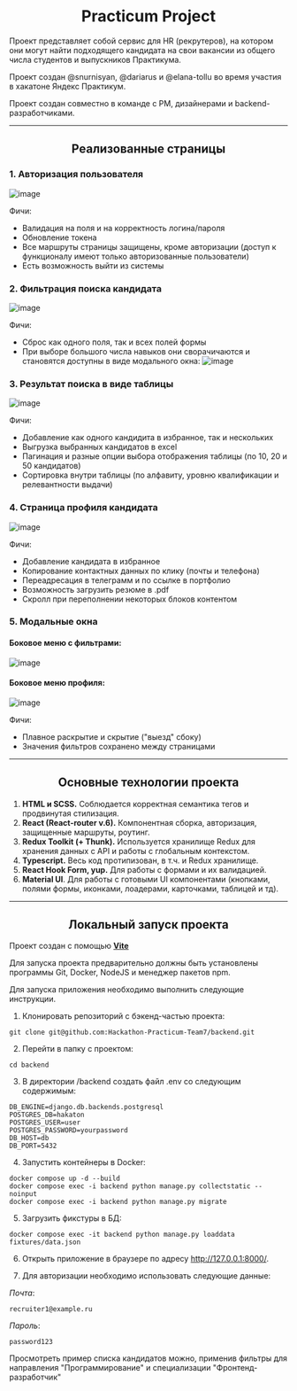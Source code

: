 <h1 align="center">Practicum Project</h1>

Проект представляет собой сервис для HR (рекрутеров), на котором они могут найти подходящего кандидата на свои вакансии из общего числа студентов и выпускников Практикума.

Проект создан @snurnisyan, @dariarus и @elana-tollu во время участия в хакатоне Яндекс Практикум.

Проект создан совместно в команде с PM, дизайнерами и backend-разработчиками.

------

<h2 align="center">Реализованные страницы</h2>

<h3>1. Авторизация пользователя</h3>

![image](https://github.com/Hackathon-Practicum-Team7/frontend/assets/127420427/0aeed83d-12e6-46bd-a8a3-a34087977ebf)

Фичи:
- Валидация на поля и на корректность логина/пароля
- Обновление токена
- Все маршруты страницы защищены, кроме авторизации (доступ к функционалу имеют только авторизованные пользователи)
- Есть возможность выйти из системы

<h3>2. Фильтрация поиска кандидата</h3>

![image](https://github.com/Hackathon-Practicum-Team7/frontend/assets/127420427/94005435-b401-4f12-99f9-4de58475d56c)

Фичи:
- Сброс как одного поля, так и всех полей формы
- При выборе большого числа навыков они сворачичаются и становятся доступны в виде модального окна:
![image](https://github.com/Hackathon-Practicum-Team7/frontend/assets/127420427/ed266679-7fce-47cc-94b2-7f7d3ed1d254)

<h3>3. Результат поиска в виде таблицы</h3>

![image](https://github.com/Hackathon-Practicum-Team7/frontend/assets/127420427/489811d3-4e6d-429f-bef7-5d9ab32a1236)

Фичи:
- Добавление как одного кандидита в избранное, так и нескольких
- Выгрузка выбранных кандидатов в excel
- Пагинация и разные опции выбора отображения таблицы (по 10, 20 и 50 кандидатов)
- Сортировка внутри таблицы (по алфавиту, уровню квалификации и релевантности выдачи)

<h3>4. Страница профиля кандидата</h3>

![image](https://github.com/Hackathon-Practicum-Team7/frontend/assets/127420427/3ced252b-41c6-44eb-b0da-683633e14fcd)

Фичи:
- Добавление кандидата в избранное
- Копирование контактных данных по клику (почты и телефона)
- Переадресация в телеграмм и по ссылке в портфолио
- Возможность загрузить резюме в .pdf
- Скролл при переполнении некоторых блоков контентом

<h3>5. Модальные окна</h3>

<h4>Боковое меню с фильтрами:</h4>

![image](https://github.com/Hackathon-Practicum-Team7/frontend/assets/127420427/529aee6d-7a3d-43d7-a1af-a341443a1455)

<h4>Боковое меню профиля:</h4>

![image](https://github.com/Hackathon-Practicum-Team7/frontend/assets/127420427/90855928-35fa-44ed-9f78-175c1eaa2fe2)


Фичи:
- Плавное раскрытие и скрытие ("выезд" сбоку)
- Значения фильтров сохранено между страницами

------

<h2 align="center">Основные технологии проекта</h2>

1. **HTML и SCSS.** Соблюдается корректная семантика тегов и продвинутая стилизация.
2. **React (React-router v.6).** Компонентная сборка, авторизация, защищенные маршруты, роутинг.
3. **Redux Toolkit (+ Thunk).** Используется хранилище Redux для хранения данных с API и работы с глобальным контекстом.
4. **Typescript.** Весь код протипизован, в т.ч. и Redux хранилище.
5. **React Hook Form, yup.** Для работы с формами и их валидацией.
6. **Material UI**. Для работы с готовыми UI компонентами (кнопками, полями формы, иконками, лоадерами, карточками, таблицей и тд).


------

<h2 align="center">Локальный запуск проекта</h2>

Проект создан с помощью **<a href="https://vitejs.dev/">Vite</a>**

Для запуска проекта предварительно должны быть установлены программы Git, Docker, NodeJS и менеджер пакетов npm.

Для запуска приложения необходимо выполнить следующие инструкции.

1. Клонировать репозиторий с бэкенд-частью проекта:
```
git clone git@github.com:Hackathon-Practicum-Team7/backend.git
```

2. Перейти в папку с проектом:
```
cd backend
```

3. В директории /backend создать файл .env со следующим содержимым:
```
DB_ENGINE=django.db.backends.postgresql
POSTGRES_DB=hakaton
POSTGRES_USER=user
POSTGRES_PASSWORD=yourpassword
DB_HOST=db
DB_PORT=5432
```

4. Запустить контейнеры в Docker:
```
docker compose up -d --build
docker compose exec -i backend python manage.py collectstatic --noinput
docker compose exec -i backend python manage.py migrate
```

5. Загрузить фикстуры в БД:
```
docker compose exec -it backend python manage.py loaddata fixtures/data.json
```

6. Открыть приложение в браузере по адресу http://127.0.0.1:8000/.


7. Для авторизации необходимо использовать следующие данные:

_Почта_:
```
recruiter1@example.ru
```
_Пароль_:
```
password123
```

Просмотреть пример списка кандидатов можно, применив фильтры для направления "Программирование" и специализации "Фронтенд-разработчик"
